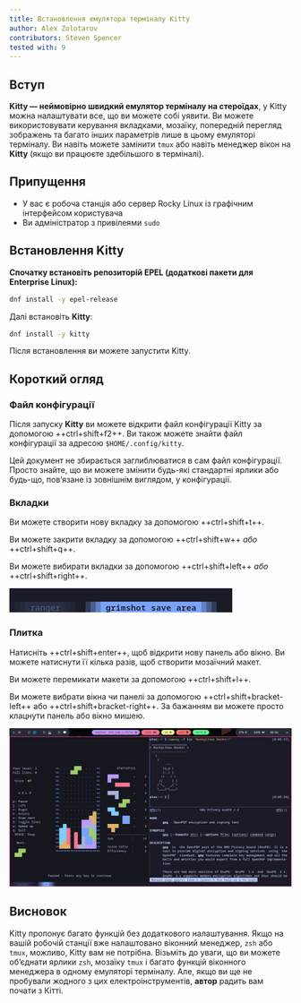 ```yaml
---
title: Встановлення емулятора терміналу Kitty
author: Alex Zolotarov
contributors: Steven Spencer
tested with: 9
---
```


## Вступ

**Kitty — неймовірно швидкий емулятор терміналу на стероїдах**, у Kitty можна налаштувати все, що ви можете собі уявити.
Ви можете використовувати керування вкладками, мозаїку, попередній перегляд зображень та багато інших параметрів лише в цьому емуляторі терміналу.
Ви навіть можете замінити `tmux` або навіть менеджер вікон на **Kitty** (якщо ви працюєте здебільшого в терміналі).

## Припущення

- У вас є робоча станція або сервер Rocky Linux із графічним інтерфейсом користувача
- Ви адміністратор з привілеями `sudo`

## Встановлення Kitty

**Спочатку встановіть репозиторій EPEL (додаткові пакети для Enterprise Linux):**

```bash
dnf install -y epel-release
```

Далі встановіть **Kitty**:

```bash
dnf install -y kitty
```

Після встановлення ви можете запустити Kitty.

## Короткий огляд

### Файл конфігурації

Після запуску **Kitty** ви можете відкрити файл конфігурації Kitty за допомогою ++ctrl+shift+f2++.
Ви також можете знайти файл конфігурації за адресою `$HOME/.config/kitty`.

Цей документ не збирається заглиблюватися в сам файл конфігурації. Просто знайте, що ви можете змінити будь-які стандартні ярлики або будь-що, пов’язане із зовнішнім виглядом, у конфігурації.

### Вкладки

Ви можете створити нову вкладку за допомогою ++ctrl+shift+t++.

Ви можете закрити вкладку за допомогою ++ctrl+shift+w++ _або_ ++ctrl+shift+q++.

Ви можете вибирати вкладки за допомогою ++ctrl+shift+left++ _або_ ++ctrl+shift+right++.

![kittytabs](./images/kitty_tabs.png)

### Плитка

Натисніть ++ctrl+shift+enter++, щоб відкрити нову панель або вікно.
Ви можете натиснути її кілька разів, щоб створити мозаїчний макет.

Ви можете перемикати макети за допомогою ++ctrl+shift+l++.

Ви можете вибрати вікна чи панелі за допомогою ++ctrl+shift+bracket-left++ або ++ctrl+shift+bracket-right++.
За бажанням ви можете просто клацнути панель або вікно мишею.

![kittytiling](./images/kitty_tilling.png)

## Висновок

Kitty пропонує багато функцій без додаткового налаштування.
Якщо на вашій робочій станції вже налаштовано віконний менеджер, `zsh` або `tmux`, можливо, Kitty вам не потрібна. Візьміть до уваги, що ви можете об’єднати ярлики `zsh`, мозаїку `tmux` і багато функцій віконного менеджера в одному емуляторі терміналу.
Але, якщо ви ще не пробували жодного з цих електроінструментів, **автор** радить вам почати з Кітті.
